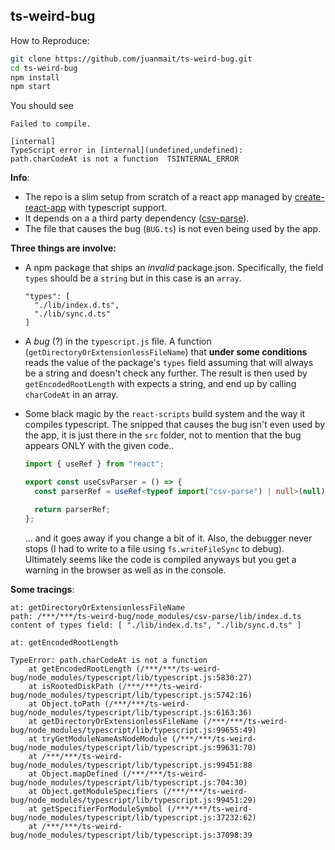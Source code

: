 ## ts-weird-bug

How to Reproduce:

```bash
git clone https://github.com/juanmait/ts-weird-bug.git
cd ts-weird-bug
npm install
npm start
```

You should see

```
Failed to compile.

[internal]
TypeScript error in [internal](undefined,undefined):
path.charCodeAt is not a function  TSINTERNAL_ERROR
```

**Info**:

- The repo is a slim setup from scratch of a react app managed
  by [create-react-app][cra] with typescript support.
- It depends on a a third party dependency ([csv-parse][csvp]).
- The file that causes the bug (`BUG.ts`) is not even being used by the app.

[cra]: https://create-react-app.dev/
[csvp]: https://github.com/adaltas/node-csv-parse

**Three things are involve:**

- A npm package that ships an _invalid_ package.json. Specifically,
  the field `types` should be a `string` but in this case is an `array`.
  ```
  "types": [
    "./lib/index.d.ts",
    "./lib/sync.d.ts"
  ]
  ```
- A _bug_ (?) in the `typescript.js` file. A function (`getDirectoryOrExtensionlessFileName`)
  that **under some conditions** reads the value of the package's `types` field assuming
  that will always be a string and doesn't check any further. The result is then used
  by `getEncodedRootLength` with expects a string, and end up by calling `charCodeAt` in an
  array.
- Some black magic by the `react-scripts` build system and the way it
  compiles typescript. The snipped that causes the bug isn't even used by the app,
  it is just there in the `src` folder, not to mention that the bug appears ONLY with
  the given code..

  ```ts
  import { useRef } from "react";

  export const useCsvParser = () => {
    const parserRef = useRef<typeof import("csv-parse") | null>(null);

    return parserRef;
  };
  ```

  ... and it goes away if you change a bit of it. Also, the debugger never stops
  (I had to write to a file using `fs.writeFileSync` to debug). Ultimately seems like
  the code is compiled anyways but you get a warning in the browser as well as in the
  console.

**Some tracings**:

```
at: getDirectoryOrExtensionlessFileName
path: /***/***/ts-weird-bug/node_modules/csv-parse/lib/index.d.ts
content of types field: [ "./lib/index.d.ts", "./lib/sync.d.ts" ]

at: getEncodedRootLength

TypeError: path.charCodeAt is not a function
    at getEncodedRootLength (/***/***/ts-weird-bug/node_modules/typescript/lib/typescript.js:5830:27)
    at isRootedDiskPath (/***/***/ts-weird-bug/node_modules/typescript/lib/typescript.js:5742:16)
    at Object.toPath (/***/***/ts-weird-bug/node_modules/typescript/lib/typescript.js:6163:36)
    at getDirectoryOrExtensionlessFileName (/***/***/ts-weird-bug/node_modules/typescript/lib/typescript.js:99655:49)
    at tryGetModuleNameAsNodeModule (/***/***/ts-weird-bug/node_modules/typescript/lib/typescript.js:99631:70)
    at /***/***/ts-weird-bug/node_modules/typescript/lib/typescript.js:99451:88
    at Object.mapDefined (/***/***/ts-weird-bug/node_modules/typescript/lib/typescript.js:704:30)
    at Object.getModuleSpecifiers (/***/***/ts-weird-bug/node_modules/typescript/lib/typescript.js:99451:29)
    at getSpecifierForModuleSymbol (/***/***/ts-weird-bug/node_modules/typescript/lib/typescript.js:37232:62)
    at /***/***/ts-weird-bug/node_modules/typescript/lib/typescript.js:37098:39
```
